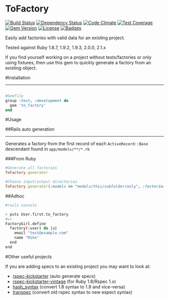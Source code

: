 ToFactory
=========

[![Build Status](https://travis-ci.org/markburns/to_factory.svg)](https://travis-ci.org/markburns/to_factory)
[![Dependency Status](http://img.shields.io/gemnasium/markburns/to_factory.svg)](https://gemnasium.com/markburns/to_factory)
[![Code Climate](http://img.shields.io/codeclimate/github/markburns/to_factory.svg)](https://codeclimate.com/github/markburns/to_factory)
[![Test Coverage](https://codeclimate.com/github/markburns/to_factory/badges/coverage.svg)](https://codeclimate.com/github/markburns/to_factory)
[![Gem Version](http://img.shields.io/gem/v/to_factory.svg)](https://rubygems.org/gems/to_factory)
[![License](http://img.shields.io/:license-mit-blue.svg)](http://markburns.mit-license.org)
[![Badges](http://img.shields.io/:badges-6/6-ff6799.svg)](https://github.com/badges/badgerbadgerbadger)

Easily add factories with valid data for an existing project.

Tested against Ruby 1.8.7, 1.9.2, 1.9.3, 2.0.0,  2.1.x

If you find yourself working on a project without tests/factories or only using fixtures,
then use this gem to quickly generate a factory from an existing object.

#Installation
___________

```ruby

#Gemfile
group :test, :development do
  gem 'to_factory'
end
```

#Usage

##Rails auto generation
_____
Generates a factory from the first record of each `ActiveRecord::Base` descendant
found in `app/models/**/*.rb`

###From Ruby

```ruby
#Generate all factories
ToFactory.generate!

#Choose input/output directories
ToFactory.generate!(:models => "models/this/subfolder/only", :factories => "spec/support/factories")
```


##Adhoc
```bash
#rails console

> puts User.first.to_factory
#=>
FactoryGirl.define
  factory(:user) do |u|
    email "test@example.com"
    name "Mike"
  end
end

```

#Other useful projects

If you are adding specs to an existing project you may want to look at:

* [rspec-kickstarter](https://github.com/seratch/rspec-kickstarter) (auto generate specs)
* [rspec-kickstarter-vintage](https://github.com/ifad/rspec-kickstarter-vintage) (for Ruby 1.8/Rspec 1.x)
* [hash_syntax](https://github.com/michaeledgar/hash_syntax) (convert 1.8 syntax to 1.9 and vice-versa)
* [transpec](https://github.com/yujinakayama/transpec) (convert old rspec syntax to new expect syntax)

